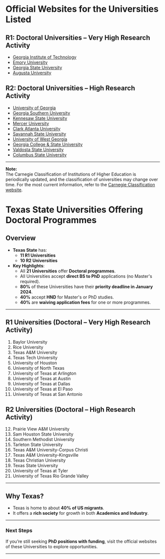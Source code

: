 # Official Websites for the Universities Listed

## R1: Doctoral Universities – Very High Research Activity

- [Georgia Institute of Technology](https://www.gatech.edu)
- [Emory University](https://www.emory.edu)
- [Georgia State University](https://www.gsu.edu)
- [Augusta University](https://www.augusta.edu)

## R2: Doctoral Universities – High Research Activity

- [University of Georgia](https://www.uga.edu)
- [Georgia Southern University](https://www.georgiasouthern.edu)
- [Kennesaw State University](https://www.kennesaw.edu)
- [Mercer University](https://www.mercer.edu)
- [Clark Atlanta University](https://www.cau.edu)
- [Savannah State University](https://www.savannahstate.edu)
- [University of West Georgia](https://www.westga.edu)
- [Georgia College & State University](https://www.gcsu.edu)
- [Valdosta State University](https://www.valdosta.edu)
- [Columbus State University](https://www.columbusstate.edu)

---

**Note:**  
The Carnegie Classification of Institutions of Higher Education is periodically updated, and the classification of universities may change over time. For the most current information, refer to the [Carnegie Classification website](https://carnegieclassifications.acenet.edu).




# Texas State Universities Offering Doctoral Programmes

## Overview
- **Texas State** has:
  - **11 R1 Universities**  
  - **10 R2 Universities**
- **Key Highlights**:
  - All **21 Universities** offer **Doctoral programmes**.
  - All Universities accept **direct BS to PhD** applications (no Master's required).
  - **80%** of these Universities have their **priority deadline in January 2024**.
  - **40%** accept **HND** for Master's or PhD studies.
  - **40%** are **waiving application fees** for one or more programmes.

---

## R1 Universities (Doctoral – Very High Research Activity)
1. Baylor University  
2. Rice University  
3. Texas A&M University  
4. Texas Tech University  
5. University of Houston  
6. University of North Texas  
7. University of Texas at Arlington  
8. University of Texas at Austin  
9. University of Texas at Dallas  
10. University of Texas at El Paso  
11. University of Texas at San Antonio  

## R2 Universities (Doctoral – High Research Activity)
12. Prairie View A&M University  
13. Sam Houston State University  
14. Southern Methodist University  
15. Tarleton State University  
16. Texas A&M University-Corpus Christi  
17. Texas A&M University-Kingsville  
18. Texas Christian University  
19. Texas State University  
20. University of Texas at Tyler  
21. University of Texas Rio Grande Valley  

---

## Why Texas?
- Texas is home to about **40% of US migrants**.
- It offers a **rich society** for growth in both **Academics and Industry**.

---

### Next Steps
If you’re still seeking **PhD positions with funding**, visit the official websites of these Universities to explore opportunities.

--- 
